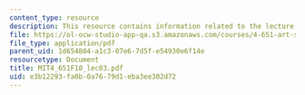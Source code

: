 ```yaml
---
content_type: resource
description: This resource contains information related to the lecture "I am nature."
file: https://ol-ocw-studio-app-qa.s3.amazonaws.com/courses/4-651-art-since-1940-fall-2010/e3b12293fa0b0a7679d1eba3ee302d72_MIT4_651F10_lec03.pdf
file_type: application/pdf
parent_uid: 1d654804-a1c3-07e6-7d5f-e54930e6f14e
resourcetype: Document
title: MIT4_651F10_lec03.pdf
uid: e3b12293-fa0b-0a76-79d1-eba3ee302d72
---
```

